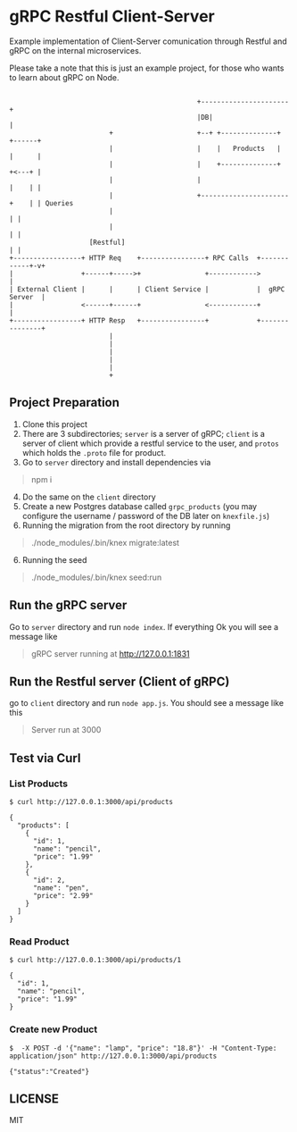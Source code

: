 # gRPC Restful Client-Server

Example implementation of Client-Server comunication through Restful and gRPC on the internal microservices.

Please take a note that this is just an example project, for those who wants to learn about gRPC on Node.

```

                                               +----------------------+
                                               |DB|                   |
                         +                     +--+ +--------------+  +------+
                         |                     |    |   Products   |  |      |
                         |                     |    +--------------+  +<---+ |
                         |                     |                      |    | |
                         |                     +----------------------+    | | Queries
                         |                                                 | |
                         |                                                 | |
                    [Restful]                                              | |
+-----------------+ HTTP Req    +----------------+ RPC Calls  +------------+-v+
|                 +------+----->+                +------------>               |
| External Client |      |      | Client Service |            |  gRPC Server  |
|                 <------+------+                <------------+               |
+-----------------+ HTTP Resp   +----------------+            +---------------+
                         |
                         |
                         |
                         |
                         |
                         +

```

## Project Preparation
1. Clone this project
2. There are 3 subdirectories; `server` is a server of gRPC; `client` is a server of client which provide a restful service to the user, and `protos` which holds the `.proto` file for product.
3. Go to `server` directory and install dependencies via 

> npm i

4. Do the same on the `client` directory
5. Create a new Postgres database called `grpc_products` (you may configure the username / password of the DB later on `knexfile.js`)
5. Running the migration from the root directory by running

> ./node_modules/.bin/knex migrate:latest

6. Running the seed 

> ./node_modules/.bin/knex seed:run


## Run the gRPC server
Go to `server` directory and run `node index`. If everything Ok you will see a message like

> gRPC server running at http://127.0.0.1:1831

## Run the Restful server (Client of gRPC)
go to `client` directory and run `node app.js`. You should see a message like this

> Server run at 3000

## Test via Curl
### List Products
```
$ curl http://127.0.0.1:3000/api/products 

{
  "products": [
    {
      "id": 1,
      "name": "pencil",
      "price": "1.99"
    },
    {
      "id": 2,
      "name": "pen",
      "price": "2.99"
    }
  ]
}
```

### Read Product
```
$ curl http://127.0.0.1:3000/api/products/1

{
  "id": 1,
  "name": "pencil",
  "price": "1.99"
}
```

### Create new Product

```
$  -X POST -d '{"name": "lamp", "price": "18.8"}' -H "Content-Type: application/json" http://127.0.0.1:3000/api/products

{"status":"Created"}
```


## LICENSE 
MIT
